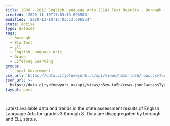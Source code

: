 ```yaml
---
title: 2006 - 2012 English Language Arts (ELA) Test Results - Borough - ELL
created: '2020-11-10T17:03:13.696503'
modified: '2020-11-10T17:03:13.696514'
state: active
type: dataset
tags:
  - Borough
  - Ela Test
  - Ell
  - English Language Arts
  - Grade
  - Lifelong Learning
groups:
  - Local Government
csv_url: 'https://data.cityofnewyork.us/api/views/h3zm-ta5h/rows.csv?accessType=DOWNLOAD'
json_url: >-
  https://data.cityofnewyork.us/api/views/h3zm-ta5h/rows.json?accessType=DOWNLOAD
layout: post

---
```

Latest available data and trends in the state assessment results of English Language Arts for grades 3 through 8. Data are disaggregated by borough and ELL status.

